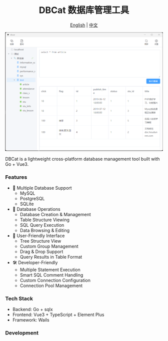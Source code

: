 <div align="center">
  <h1>DBCat 数据库管理工具</h1>
  
  <p>
    <a href="README.md">English</a> | 
    <a href="README_ZH.md">中文</a>
  </p>
  
  ![DBCat 截图](docs/images/image.png)
</div>

DBCat is a lightweight cross-platform database management tool built with Go + Vue3.

### Features

- 🚀 Multiple Database Support
  - MySQL
  - PostgreSQL
  - SQLite
- 📝 Database Operations
  - Database Creation & Management
  - Table Structure Viewing
  - SQL Query Execution
  - Data Browsing & Editing
- 🎨 User-Friendly Interface
  - Tree Structure View
  - Custom Group Management
  - Drag & Drop Support
  - Query Results in Table Format
- 🛠 Developer-Friendly
  - Multiple Statement Execution
  - Smart SQL Comment Handling
  - Custom Connection Configuration
  - Connection Pool Management

### Tech Stack

- Backend: Go + sqlx
- Frontend: Vue3 + TypeScript + Element Plus
- Framework: Wails

### Development
